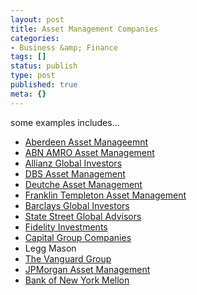 ```yaml
---
layout: post
title: Asset Management Companies
categories:
- Business &amp; Finance
tags: []
status: publish
type: post
published: true
meta: {}
---
```

some examples includes...
<ul>
	<li><a href="http://www.aberdeen-asset.com/">Aberdeen Asset Manageemnt</a></li>
	<li><a href="https://www.asset.abnamro.com/nova/home/default.html">ABN AMRO Asset Management</a></li>
	<li><a href="http://www.allianzglobalinvestors.com/en/index.html">Allianz Global Investors</a></li>
	<li><a href="http://www.dbsam.com/">DBS Asset Management</a></li>
	<li><a href="http://www.deam.com/deamWeb/dyn/index.jsp">Deutche Asset Management</a></li>
	<li><a href="https://www.franklintempleton.com/retail/jsp_app/home/ft_home.jsp">Franklin Templeton Asset Management</a></li>
	<li><a href="http://www.barclaysglobal.com/">Barclays Global Investors</a></li>
	<li><a href="http://www.ssga.com/">State Street Global Advisors</a></li>
	<li><a href="https://www.fidelity.com/frameless_pr_B.shtml">Fidelity Investments</a></li>
	<li><a href="http://www.capgroup.com/">Capital Group Companies</a></li>
	<li>Legg Mason</li>
	<li><a href="http://www.vanguard.com/VGApp/hnw/CorporatePortal">The Vanguard Group</a></li>
	<li><a href="http://www.jpmorgan.com/pages/jpmorgan/am">JPMorgan Asset Management</a></li>
	<li><a href="https://gm.bankofny.com/">Bank of New York Mellon</a></li>
</ul>
